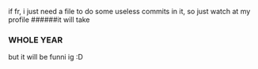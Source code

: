 if fr, i just need a file to do some useless commits in it, so just watch at my profile
######it will take
### WHOLE YEAR
but it will be funni ig :D
